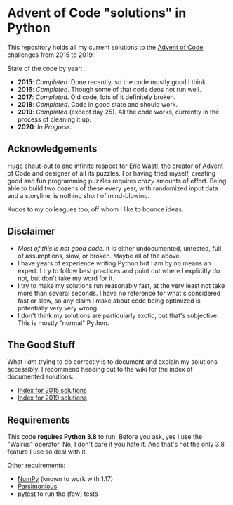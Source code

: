 # Advent of Code "solutions" in Python

This repository holds all my current solutions to the [Advent of Code](https://adventofcode.com/) challenges from 2015 to 2019.

State of the code by year:

* **2015**: _Completed_. Done recently, so the code mostly good I think.
* **2016**: _Completed_. Though some of that code deos not run well.
* **2017**: _Completed_. Old code, lots of it definitely broken.
* **2018**: _Completed_. Code in good state and should work.
* **2019**: _Completed_ (except day 25). All the code works, currently in the process of cleaning it up.
* **2020**: _In Progress_.

## Acknowledgements

Huge shout-out to and infinite respect for Eric Wastl, the creator of Advent of Code and designer of all its puzzles. For having tried myself, creating good and fun programming puzzles requires _crazy_ amounts of effort. Being able to build two dozens of these every year, with randomized input data and a storyline, is nothing short of mind-blowing.

Kudos to my colleagues too, off whom I like to bounce ideas.

## Disclaimer

* _Most of this is not good code_. It is either undocumented, untested, full of assumptions, slow, or broken. Maybe all of the above.
* I have years of experience writing Python but I am by no means an expert. I try to follow best practices and point out where I explicitly do not, but don't take my word for it.
* I try to make my solutions run reasonably fast, at the very least not take more than several seconds. I have no reference for what's considered fast or slow, so any claim I make about code being optimized is potentially very very wrong.
* I don't think my solutions are particularly exotic, but that's subjective. This is mostly "normal" Python.

## The Good Stuff

What I _am_ trying to do correctly is to document and explain my solutions accessibly. I recommend heading out to the wiki for the index of documented solutions:

* [Index for 2015 solutions](aoc_2015/docs/readme.md)
* [Index for 2019 solutions](aoc_2019/docs/readme.md)

## Requirements

This code **requires Python 3.8** to run. Before you ask, yes I use the "Walrus" operator. No, I don't care if you hate it. And that's not the only 3.8 feature I use so deal with it.

Other requirements:
* [NumPy](https://numpy.org/) (known to work with 1.17)
* [Parsimonious](https://pypi.org/project/parsimonious/)
* [pytest](https://docs.pytest.org/en/latest/) to run the (few) tests
